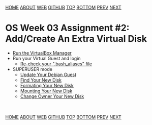 ---
---
[HOME](index.md)
[ABOUT](README.md)
[WEB](https://osp4diss.vlsm.org/)
[GITHUB](https://github.com/os2xx/osp4diss/)
[TOP](#)
[BOTTOM](#endofpage)
[PREV](W03-01.md)
[NEXT](W03-03.md)

# OS Week 03 Assignment #2: Add/Create An Extra Virtual Disk

* [Run the VirtualBox Manager](W03-03.md)
* Run your Virtual Guest and login
  * [Re-check your ".bash_aliases" file](osp-108.md)
* SUPERUSER mode
  * [Update Your Debian Guest](osp-102.md)
  * [Find Your New Disk](W03-04.md)
  * [Formating Your New Disk](W03-05.md)
  * [Mounting Your New Disk](W03-06.md)
  * [Change Owner Your New Disk](W03-07.md)

<br id="endofpage"><br>
[HOME](index.md)
[ABOUT](README.md)
[WEB](https://osp4diss.vlsm.org/)
[GITHUB](https://github.com/os2xx/osp4diss/)
[TOP](#)
[BOTTOM](#endofpage)
[PREV](W03-01.md)
[NEXT](W03-03.md)
<br>


